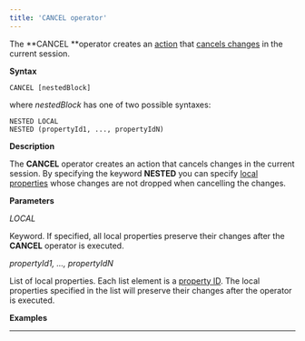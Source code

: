 ```yaml
---
title: 'CANCEL operator'
---
```


The **CANCEL **operator creates an [action](Actions.md) that [cancels changes](Cancel_changes_CANCEL_.md) in the current session.

**Syntax**

    CANCEL [nestedBlock]

where *nestedBlock* has one of two possible syntaxes:

    NESTED LOCAL
    NESTED (propertyId1, ..., propertyIdN)

**Description**

The **CANCEL** operator creates an action that cancels changes in the current session. By specifying the keyword **NESTED** you can specify [local properties](688168.html#Dataproperties(DATA)-local) whose changes are not dropped when cancelling the changes. 

**Parameters**

*LOCAL*

Keyword. If specified, all local properties preserve their changes after the **CANCEL** operator is executed. 

*propertyId1, ..., propertyIdN*

List of local properties. Each list element is a [property ID](IDs_1573053.html#IDs-propertyid). The local properties specified in the list will preserve their changes after the operator is executed.

**Examples**

********************



  
